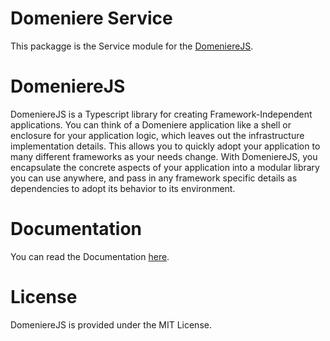 # Domeniere Service
This packagge is the Service module for the [DomeniereJS](https://perivel.github.io/domeniere/).

# DomeniereJS
DomeniereJS is a Typescript library for creating Framework-Independent applications. You can think of a Domeniere application like a shell or enclosure for your application logic, which leaves out the infrastructure implementation details. This allows you to quickly adopt your application to many different frameworks as your needs change. With DomeniereJS, you encapsulate the concrete aspects of your application into a modular library you can use anywhere, and pass in any framework specific details as dependencies to adopt its behavior to its environment.

# Documentation
You can read the Documentation [here](https://perivel.github.io/domeniere/).

# License
DomeniereJS is provided under the MIT License.
